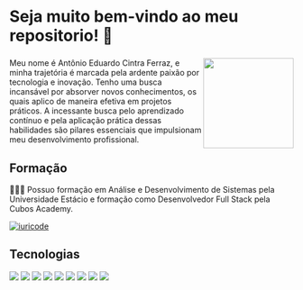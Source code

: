 <h1 align="left">Seja muito bem-vindo ao meu repositorio! 👋</h1>

###

<img align="right" height="160" src="https://miro.medium.com/max/1360/1*zVnWJtyGOX_kUIDm6ccCfQ.gif"  />

###

<p align="left">Meu nome é Antônio Eduardo Cintra Ferraz, e minha trajetória é marcada pela ardente paixão por tecnologia e inovação. Tenho uma busca incansável por absorver novos conhecimentos, os quais aplico de maneira efetiva em projetos práticos. A incessante busca pelo aprendizado contínuo e pela aplicação prática dessas habilidades são pilares essenciais que impulsionam meu desenvolvimento profissional.</p>

###

## Formação 

🧑🏽‍🎓 Possuo formação em Análise e Desenvolvimento de Sistemas pela Universidade Estácio e formação como Desenvolvedor Full Stack pela Cubos Academy.


[![iuricode](https://github-readme-stats.vercel.app/api/top-langs/?username=antoniocintra&layout=compact&theme=tokyonight)](https://github.com/anuraghazra/github-readme-stats)

## Tecnologias 

<img src = "https://img.shields.io/badge/JavaScript-323330?style=for-the-badge&logo=javascript&logoColor=F7DF1E" /> <img src = "https://img.shields.io/badge/TypeScript-007ACC?style=for-the-badge&logo=typescript&logoColor=white" />
<img src = "https://img.shields.io/badge/HTML5-E34F26?style=for-the-badge&logo=html5&logoColor=white" />
<img src = "https://img.shields.io/badge/React-20232A?style=for-the-badge&logo=react&logoColor=61DAFB" />
<img src = "https://img.shields.io/badge/Node.js-43853D?style=for-the-badge&logo=node.js&logoColor=white" />
<img src = "https://img.shields.io/badge/CSS3-1572B6?style=for-the-badge&logo=css3&logoColor=white" />
<img src = "https://img.shields.io/badge/Bootstrap-563D7C?style=for-the-badge&logo=bootstrap&logoColor=white" />
<img src = "https://img.shields.io/badge/PostgreSQL-316192?style=for-the-badge&logo=postgresql&logoColor=white" />
<img src = "https://img.shields.io/badge/Git-E34F26?style=for-the-badge&logo=git&logoColor=white" />
